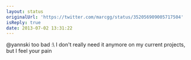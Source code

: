 ```yaml
---
layout: status
originalUrl: 'https://twitter.com/marcgg/status/352056909005717504'
isReply: true
date: 2013-07-02 13:31:22
---
```


@yannski too bad :\ I don't really need it anymore on my current projects, but I feel your pain
